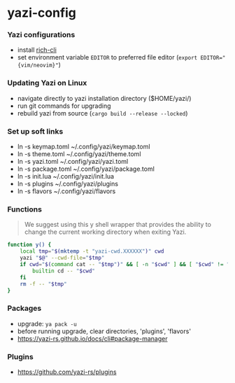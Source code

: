 # yazi-config

### Yazi configurations
* install [rich-cli](https://github.com/textualize/rich-cli)
* set environment variable `EDITOR` to preferred file editor (`export EDITOR="{vim/neovim}"`)

### Updating Yazi on Linux
* navigate directly to yazi installation directory ($HOME/yazi/)
* run git commands for upgrading
* rebuild yazi from source (`cargo build --release --locked`)

### Set up soft links
* ln -s keymap.toml ~/.config/yazi/keymap.toml
* ln -s theme.toml ~/.config/yazi/theme.toml
* ln -s yazi.toml ~/.config/yazi/yazi.toml
* ln -s package.toml ~/.config/yazi/package.toml
* ln -s init.lua ~/.config/yazi/init.lua
* ln -s plugins ~/.config/yazi/plugins
* ln -s flavors ~/.config/yazi/flavors

### Functions
> We suggest using this y shell wrapper that provides the ability to change the current working directory when exiting Yazi.

```bash
function y() {
	local tmp="$(mktemp -t "yazi-cwd.XXXXXX")" cwd
	yazi "$@" --cwd-file="$tmp"
	if cwd="$(command cat -- "$tmp")" && [ -n "$cwd" ] && [ "$cwd" != "$PWD" ]; then
		builtin cd -- "$cwd"
	fi
	rm -f -- "$tmp"
}
```

### Packages
* upgrade: `ya pack -u`
* before running  upgrade, clear directories, 'plugins', 'flavors'
* https://yazi-rs.github.io/docs/cli#package-manager

### Plugins
* https://github.com/yazi-rs/plugins
